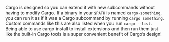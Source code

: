 Cargo is designed so you can extend it with new subcommands without having to modify Cargo. 
If a binary in your `$PATH` is named `cargo-something`, you can run it as if it was a Cargo 
subcommand by running `cargo something`. 
Custom commands like this are also listed when you run `cargo --list`. 
Being able to use cargo install to install extensions and then run them just like the 
built-in Cargo tools is a super convenient benefit of Cargo’s design!
